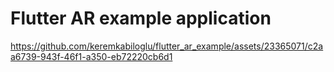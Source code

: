 # Flutter AR example application


https://github.com/keremkabiloglu/flutter_ar_example/assets/23365071/c2aa6739-943f-46f1-a350-eb72220cb6d1


